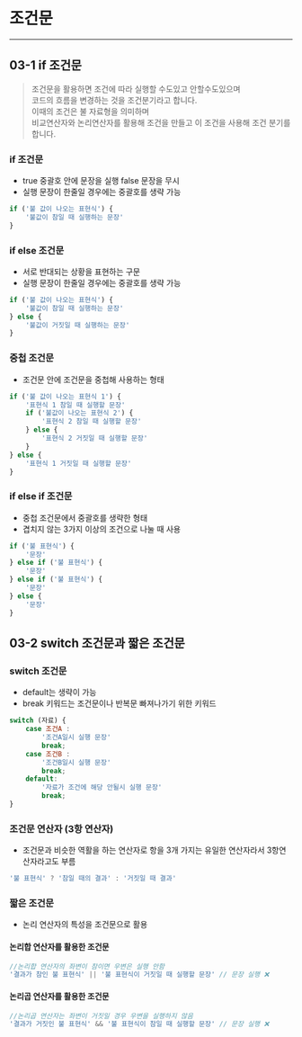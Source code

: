 # 조건문

***

## 03-1 if 조건문

> 조건문을 활용하면 조건에 따라 실행할 수도있고 안할수도있으며</br>
> 코드의 흐름을 변경하는 것을 조건분기라고 합니다.<br/>
> 이때의 조건은 불 자료형을 의미하며<br/>
> 비교연산자와 논리연산자를 활용해 조건을 만들고 이 조건을 사용해 조건 분기를 합니다.

### if 조건문

- true 중괄호 안에 문장을 실행 false 문장을 무시
- 실행 문장이 한줄일 경우에는 중괄호를 생략 가능

```js
if ('불 값이 나오는 표현식') {
    '불값이 참일 때 실행하는 문장'
}
```

### if else 조건문

- 서로 반대되는 상황을 표현하는 구문
- 실행 문장이 한줄일 경우에는 중괄호를 생략 가능

```js
if ('불 값이 나오는 표현식') {
    '불값이 참일 때 실행하는 문장'
} else {
    '불값이 거짓일 때 실행하는 문장'
}
```

### 중첩 조건문

- 조건문 안에 조건문을 중첩해 사용하는 형태

```js
if ('불 값이 나오는 표현식 1') {
    '표현식 1 참일 때 실행할 문장'
    if ('불값이 나오는 표현식 2') {
        '표현식 2 참일 때 실행할 문장'
    } else {
        '표현식 2 거짓일 때 실행할 문장'
    }
} else {
    '표현식 1 거짓일 때 실행할 문장'
}
```

### if else if 조건문

- 중첩 조건문에서 중괄호를 생략한 형태
- 겹치지 않는 3가지 이상의 조건으로 나눌 때 사용

```js
if ('불 표현식') {
    '문장'
} else if ('불 표현식') {
    '문장'
} else if ('불 표현식') {
    '문장'
} else {
    '문장'
}
```

## 03-2 switch 조건문과 짧은 조건문

### switch 조건문

- default는 생략이 가능
- break 키워드는 조건문이나 반복문 빠져나가기 위한 키워드

```js
switch (자료) {
    case 조건A :
        '조건A일시 실행 문장'
        break;
    case 조건B :
        '조건B일시 실행 문장'
        break;
    default:
        '자료가 조건에 해당 안될시 실행 문장'
        break;
}
```

### 조건문 연산자 (3항 연산자)

- 조건문과 비슷한 역활을 하는 연산자로 항을 3개 가지는 유일한 연산자라서 3항연산자라고도 부름

```js
'불 표현식' ? '참일 때의 결과' : '거짓일 때 결과'
```

### 짧은 조건문

- 논리 연산자의 특성을 조건문으로 활용

#### 논리합 연산자를 활용한 조건문

```js
//논리합 연산자의 좌변이 참이면 우변은 실행 안함
'결과가 참인 불 표현식' || '불 표현식이 거짓일 때 실행할 문장' // 문장 실행 ❌
```

#### 논리곱 연산자를 활용한 조건문

```js
//논리곱 연산자는 좌변이 거짓일 경우 우변을 실행하지 않음
'결과가 거짓인 불 표현식' && '불 표현식이 참일 때 실행할 문장' // 문장 실행 ❌
```

